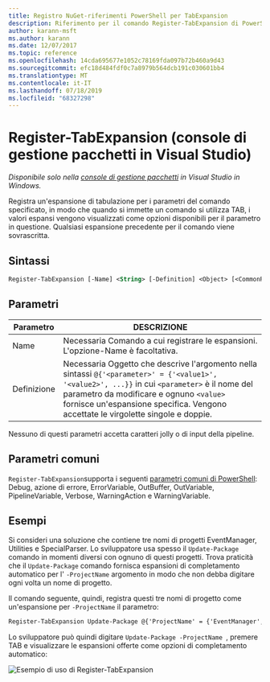 ```yaml
---
title: Registro NuGet-riferimenti PowerShell per TabExpansion
description: Riferimento per il comando Register-TabExpansion di PowerShell nella console di gestione pacchetti NuGet in Visual Studio.
author: karann-msft
ms.author: karann
ms.date: 12/07/2017
ms.topic: reference
ms.openlocfilehash: 14cda695677e1052c78169fda097b72b460a9d43
ms.sourcegitcommit: efc18d484fdf0c7a8979b564dcb191c030601bb4
ms.translationtype: MT
ms.contentlocale: it-IT
ms.lasthandoff: 07/18/2019
ms.locfileid: "68327298"
---
```

# <a name="register-tabexpansion-package-manager-console-in-visual-studio"></a>Register-TabExpansion (console di gestione pacchetti in Visual Studio)

*Disponibile solo nella [console di gestione pacchetti](../../consume-packages/install-use-packages-powershell.md) in Visual Studio in Windows.*

Registra un'espansione di tabulazione per i parametri del comando specificato, in modo che quando si immette un comando si utilizza TAB, i valori espansi vengono visualizzati come opzioni disponibili per il parametro in questione. Qualsiasi espansione precedente per il comando viene sovrascritta.

## <a name="syntax"></a>Sintassi

```ps
Register-TabExpansion [-Name] <String> [-Definition] <Object> [<CommonParameters>]
```

## <a name="parameters"></a>Parametri

| Parametro | DESCRIZIONE |
| --- | --- |
| Name | Necessaria Comando a cui registrare le espansioni. L'opzione-Name è facoltativa. |
| Definizione | Necessaria Oggetto che descrive l'argomento nella sintassi `@{'<parameter>' = {'<value1>', '<value2>', ...}}` in cui `<parameter>` è il nome del parametro da modificare e ognuno `<value>` fornisce un'espansione specifica. Vengono accettate le virgolette singole e doppie. |

Nessuno di questi parametri accetta caratteri jolly o di input della pipeline.

## <a name="common-parameters"></a>Parametri comuni

`Register-TabExpansion`supporta i seguenti [parametri comuni di PowerShell](http://go.microsoft.com/fwlink/?LinkID=113216): Debug, azione di errore, ErrorVariable, OutBuffer, OutVariable, PipelineVariable, Verbose, WarningAction e WarningVariable.

## <a name="examples"></a>Esempi

Si consideri una soluzione che contiene tre nomi di progetti EventManager, Utilities e SpecialParser. Lo sviluppatore usa spesso il `Update-Package` comando in momenti diversi con ognuno di questi progetti. Trova praticità che il `Update-Package` comando fornisca espansioni di completamento automatico per l' `-ProjectName` argomento in modo che non debba digitare ogni volta un nome di progetto. 

Il comando seguente, quindi, registra questi tre nomi di progetto come un'espansione per `-ProjectName` il parametro:

```ps
Register-TabExpansion Update-Package @{'ProjectName' = {'EventManager', 'Utilities', 'SpecialParser'}}    
```

Lo sviluppatore può quindi digitare `Update-Package -ProjectName `, premere TAB e visualizzare le espansioni offerte come opzioni di completamento automatico:

![Esempio di uso di Register-TabExpansion](media/Register-TabExpansion-Example.png)
